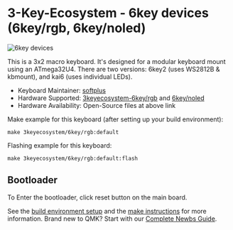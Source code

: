 # 3-Key-Ecosystem - 6key devices (6key/rgb, 6key/noled)

![6key devices](https://i.imgur.com/AQfIblM.jpg)

This is a 3x2 macro keyboard.
It's designed for a modular keyboard mount using an ATmega32U4.
There are two versions: 6key2 (uses WS2812B & kbmount), and kai6 (uses individual LEDs).

* Keyboard Maintainer: [softplus](https://github.com/softplus)
* Hardware Supported: [3keyecosystem-6key/rgb](https://github.com/softplus/3keyecosystem/tree/main/6key/6key2) and [6key/noled](https://github.com/softplus/3keyecosystem/tree/main/6key/kai6)
* Hardware Availability: Open-Source files at above link

Make example for this keyboard (after setting up your build environment):

    make 3keyecosystem/6key/rgb:default

Flashing example for this keyboard:

    make 3keyecosystem/6key/rgb:default:flash

## Bootloader

To Enter the bootloader, click reset button on the main board.

See the [build environment setup](https://docs.qmk.fm/#/getting_started_build_tools) and the [make instructions](https://docs.qmk.fm/#/getting_started_make_guide) for more information. Brand new to QMK? Start with our [Complete Newbs Guide](https://docs.qmk.fm/#/newbs).
